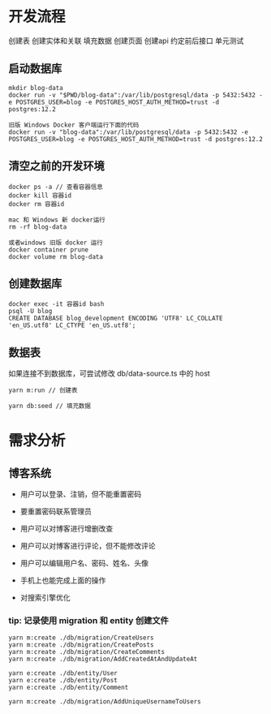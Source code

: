 # 开发流程
创建表
创建实体和关联
填充数据
创建页面
创建api
约定前后接口
单元测试

## 启动数据库

```
mkdir blog-data
docker run -v "$PWD/blog-data":/var/lib/postgresql/data -p 5432:5432 -e POSTGRES_USER=blog -e POSTGRES_HOST_AUTH_METHOD=trust -d postgres:12.2

旧版 Windows Docker 客户端运行下面的代码
docker run -v "blog-data":/var/lib/postgresql/data -p 5432:5432 -e POSTGRES_USER=blog -e POSTGRES_HOST_AUTH_METHOD=trust -d postgres:12.2
```

## 清空之前的开发环境
```
docker ps -a // 查看容器信息
docker kill 容器id
docker rm 容器id

mac 和 Windows 新 docker运行
rm -rf blog-data

或者windows 旧版 docker 运行
docker container prune
docker volume rm blog-data
```

## 创建数据库
```
docker exec -it 容器id bash
psql -U blog
CREATE DATABASE blog_development ENCODING 'UTF8' LC_COLLATE 'en_US.utf8' LC_CTYPE 'en_US.utf8';
```

## 数据表

如果连接不到数据库，可尝试修改 db/data-source.ts 中的 host

```
yarn m:run // 创建表

yarn db:seed // 填充数据
```

# 需求分析

## 博客系统

- 用户可以登录、注销，但不能重置密码

- 要重置密码联系管理员

- 用户可以对博客进行增删改查

- 用户可以对博客进行评论，但不能修改评论

- 用户可以编辑用户名、密码、姓名、头像

- 手机上也能完成上面的操作

- 对搜索引擎优化

### tip: 记录使用 migration 和 entity 创建文件
```
yarn m:create ./db/migration/CreateUsers
yarn m:create ./db/migration/CreatePosts
yarn m:create ./db/migration/CreateComments
yarn m:create ./db/migration/AddCreatedAtAndUpdateAt

yarn e:create ./db/entity/User
yarn e:create ./db/entity/Post
yarn e:create ./db/entity/Comment

yarn m:create ./db/migration/AddUniqueUsernameToUsers

```